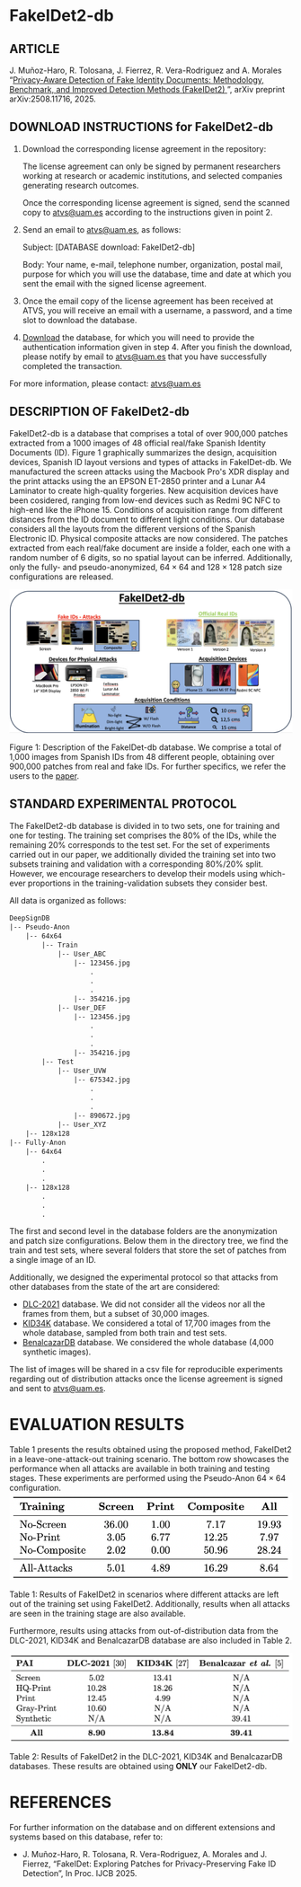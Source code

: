# FakeIDet2-db

## ARTICLE
J. Muñoz-Haro, R. Tolosana, J. Fierrez, R. Vera-Rodriguez and A. Morales “[Privacy-Aware Detection of Fake Identity Documents: Methodology, Benchmark, and Improved Detection Methods (FakeIDet2)
](https://arxiv.org/abs/2508.11716)”, arXiv preprint arXiv:2508.11716, 2025. 

## DOWNLOAD INSTRUCTIONS for FakeIDet2-db
1. Download the corresponding license agreement in the repository:
    
    The license agreement can only be signed by permanent researchers working at research or academic institutions, and selected companies generating research outcomes.
    
    Once the corresponding license agreement is signed, send the scanned copy to atvs@uam.es according to the instructions given in point 2.

2. Send an email to atvs@uam.es, as follows:

    Subject: [DATABASE download: FakeIDet2-db]

    Body: Your name, e-mail, telephone number, organization, postal mail, purpose for which you will use the database, time and date at which you sent the email with the signed license agreement.

3. Once the email copy of the license agreement has been received at ATVS, you will receive an email with a username, a password, and a time slot to download the database.

4. [Download](https://bidalab.eps.uam.es/listdatabases) the database, for which you will need to provide the authentication information given in step 4. After you finish the download, please notify by email to atvs@uam.es that you have successfully completed the transaction.

For more information, please contact: atvs@uam.es 

## DESCRIPTION OF FakeIDet2-db
FakeIDet2-db is a database that comprises a total of over 900,000 patches extracted from a 1000 images of 48 official real/fake Spanish Identity Documents (ID). Figure 1 graphically summarizes the design, acquisition devices, Spanish ID layout versions and types of attacks in FakeIDet-db. We manufactured the screen attacks using the Macbook Pro's XDR display and the print attacks using the an EPSON ET-2850 printer and a Lunar A4 Laminator to create high-quality forgeries. New acquisition devices have been cosidered, ranging from low-end devices such as Redmi 9C NFC to high-end like the iPhone 15. Conditions of acquisition range from different distances from the ID document to different light conditions. Our database considers all the layouts from the different versions of the Spanish Electronic ID. Physical composite attacks are now considered. The patches extracted from each real/fake document are inside a folder, each one with a random number of 6 digits, so no spatial layout can be inferred. Additionally, only the fully- and pseudo-anonymized, $64 \times 64$ and $128 \times 128$ patch size configurations are released.

![image info](./assets/summary.png)

Figure 1: Description of the FakeIDet-db database. We comprise a total of 1,000 images from Spanish IDs from 48 different people, obtaining over 900,000 patches from real and fake IDs. For further specifics, we refer the users to the [paper](https://arxiv.org/abs/2508.11716).

## STANDARD EXPERIMENTAL PROTOCOL

The FakeIDet2-db database is divided in to two sets, one for training and one for testing. The training set comprises the 80% of the IDs, while the remaining 20% corresponds to the test set. For the set of experiments carried out in our paper, we additionally divided the training set into two subsets training and validation with a corresponding 80%/20% split. However, we encourage researchers to develop their models using which-ever proportions in the training-validation subsets they consider best.

All data is organized as follows:

```
DeepSignDB
|-- Pseudo-Anon
    |-- 64x64
        |-- Train
            |-- User_ABC
                |-- 123456.jpg
                    .
                    .
                    .
                |-- 354216.jpg
            |-- User_DEF
                |-- 123456.jpg
                    .
                    .
                    .
                |-- 354216.jpg
        |-- Test
            |-- User_UVW
                |-- 675342.jpg
                    .
                    .
                    .
                |-- 890672.jpg
            |-- User_XYZ
    |-- 128x128
|-- Fully-Anon
    |-- 64x64
        .
        .
        .
    |-- 128x128
        .
        .
        .
```
The first and second level in the database folders are the anonymization and patch size configurations. Below them in the directory tree, we find the train and test sets, where several folders that store the set of patches from a single image of an ID. 

Additionally, we designed the experimental protocol so that attacks from other databases from the state of the art are considered:

* [DLC-2021](https://www.mdpi.com/2313-433X/8/7/181) database. We did not consider all the videos nor all the frames from them, but a subset of 30,000 images. 
* [KID34K](https://dl.acm.org/doi/10.1145/3583780.3615122) database. We considered a total of 17,700 images from the whole database, sampled from both train and test sets.
* [BenalcazarDB](https://github.com/jedota/Synthetic_ID-Card_Image) database. We considered the whole database (4,000 synthetic images).

The list of images will be shared in a csv file for reproducible experiments regarding out of distribution attacks once the license agreement is signed and sent to atvs@uam.es.

# EVALUATION RESULTS

Table 1 presents the results obtained using the proposed method, FakeIDet2 in a leave-one-attack-out training scenario. The bottom row showcases the performance when all attacks are available in both training and testing stages. These experiments are performed using the Pseudo-Anon $64 \times 64$ configuration.
![image info](./assets/fakeidet2-results.png)

Table 1: Results of FakeIDet2 in scenarios where different attacks are left out of the training set using FakeIDet2. Additionally, results when all attacks are seen in the training stage are also available.

Furthermore, results using attacks from out-of-distribution data from the DLC-2021, KID34K and BenalcazarDB database are also included in Table 2.

![image info](./assets/otherdbs_results.png)

Table 2: Results of FakeIDet2 in the DLC-2021, KID34K and BenalcazarDB databases. These results are obtained using **ONLY** our FakeIDet2-db.

# REFERENCES

For further information on the database and on different extensions and systems based on this database, refer to:

* J. Muñoz-Haro, R. Tolosana, R. Vera-Rodriguez, A. Morales and J. Fierrez, “FakeIDet: Exploring Patches for Privacy-Preserving Fake ID Detection”, In Proc. IJCB 2025.

